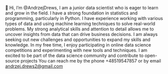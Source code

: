 👋 Hi, I’m @AndrzejDrews,
I am a junior data scientist who is eager to learn and grow in the field. I have a strong foundation in statistics and programming, particularly in Python. I have experience working with various types of data and using machine learning techniques to solve real-world problems. My strong analytical skills and attention to detail allows me to uncover insights from data that can drive business decisions. I am always seeking out new challenges and opportunities to expand my skills and knowledge. In my free time, I enjoy participating in online data science competitions and experimenting with new tools and techniques. I am excited to be part of the data science community and contribute to open-source projects
You can reach me by the phone +48519547857 or by email andrzej.drews2@gmail.com

<!---
AndrzejDrews/AndrzejDrews is a ✨ special ✨ repository because its `README.md` (this file) appears on your GitHub profile.
You can click the Preview link to take a look at your changes.
--->
